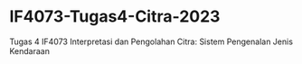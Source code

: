 # IF4073-Tugas4-Citra-2023

Tugas 4 IF4073 Interpretasi dan Pengolahan Citra: Sistem Pengenalan Jenis Kendaraan

